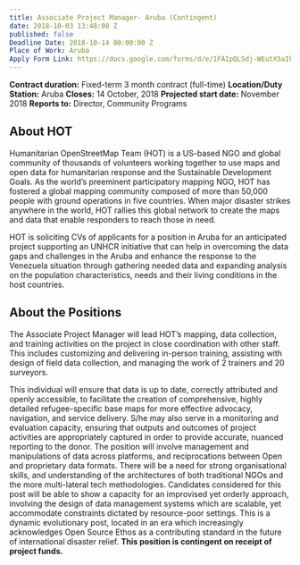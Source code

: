 ```yaml
---
title: Associate Project Manager- Aruba (Contingent)
date: 2018-10-03 13:48:00 Z
published: false
Deadline Date: 2018-10-14 00:00:00 Z
Place of Work: Aruba
Apply Form Link: https://docs.google.com/forms/d/e/1FAIpQLSdj-WEutX5aIkvy2wRqyffgFfSLyI4NgDRZ5GYPiQK6y2TuKQ/viewform
---
```


**Contract duration:** Fixed-term 3 month contract (full-time)
**Location/Duty Station:** Aruba
**Closes:** 14 October, 2018
**Projected start date:** November 2018
**Reports to:** Director, Community Programs 

## About HOT
Humanitarian OpenStreetMap Team (HOT) is a US-based NGO and global community of thousands of volunteers working together to use maps and open data for humanitarian response and the Sustainable Development Goals. As the world’s preeminent participatory mapping NGO, HOT has fostered a global mapping community composed of more than 50,000 people with ground operations in five countries. When major disaster strikes anywhere in the world, HOT rallies this global network to create the maps and data that enable responders to reach those in need.

HOT is soliciting CVs of applicants for a position in Aruba for an anticipated project supporting an UNHCR initiative that can help in overcoming the data gaps and challenges in the Aruba and enhance the response to the Venezuela situation through gathering needed data and expanding analysis on the population characteristics, needs and their living conditions in the host countries.
 
## About the Positions
The Associate Project Manager will lead HOT’s mapping, data collection, and training activities on the project in close coordination with other staff. This includes customizing and delivering in-person training, assisting with design of field data collection, and managing the work of 2 trainers and 20 surveyors.

This individual will ensure that data is up to date, correctly attributed and openly accessible, to facilitate the creation of comprehensive, highly detailed refugee-specific base maps for more effective advocacy, navigation, and service delivery.
S/he may also serve in a monitoring and evaluation capacity, ensuring that outputs and outcomes of project activities are appropriately captured in order to provide accurate, nuanced reporting to the donor. The position will involve management and manipulations of data across platforms, and reciprocations between Open and proprietary data formats. 
There will be a need for strong organisational skills, and understanding of the architectures of both traditional NGOs and the more multi-lateral tech methodologies. Candidates considered for this post will be able to show a capacity for an improvised yet orderly approach, involving the design of data management systems which are scalable, yet accommodate constraints dictated by resource-poor settings. This is a dynamic evolutionary post, located in an era which increasingly acknowledges Open Source Ethos as a contributing standard in the future of international disaster relief. **This position is contingent on receipt of project funds.**
